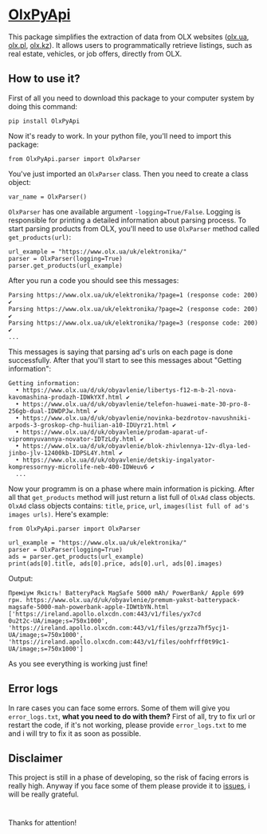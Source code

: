 # [OlxPyApi](https://pypi.org/project/OlxPyApi/)

This package simplifies the extraction of data from OLX websites ([olx.ua](https://www.olx.ua), [olx.pl](https://www.olx.pl), [olx.kz](https://www.olx.kz)). It allows users to programmatically retrieve listings, such as real estate, vehicles, or job offers, directly from OLX.

## How to use it?

First of all you need to download this package to your computer system by doing this command:

    pip install OlxPyApi

Now it's ready to work. In your python file, you'll need to import this package:

    from OlxPyApi.parser import OlxParser

You've just imported an ```OlxParser``` class. Then you need to create a class object:

    var_name = OlxParser()

```OlxParser``` has one available argument ```-logging=True/False```. Logging is responsible for printing a detailed information about parsing process.
To start parsing products from OLX, you'll need to use ```OlxParser``` method called ```get_products(url)```:

    url_example = "https://www.olx.ua/uk/elektronika/"
    parser = OlxParser(logging=True)
    parser.get_products(url_example)

After you run a code you should see this messages:

    Parsing https://www.olx.ua/uk/elektronika/?page=1 (response code: 200) ✔
    Parsing https://www.olx.ua/uk/elektronika/?page=2 (response code: 200) ✔
    Parsing https://www.olx.ua/uk/elektronika/?page=3 (response code: 200) ✔
    ...
    
This messages is saying that parsing ad's urls on each page is done successfully.
After that you'll start to see this messages about "Getting information":

    Getting information:
      • https://www.olx.ua/d/uk/obyavlenie/libertys-f12-m-b-2l-nova-kavomashina-prodazh-IDWkYXf.html ✔
      • https://www.olx.ua/d/uk/obyavlenie/telefon-huawei-mate-30-pro-8-256gb-dual-IDWDPJw.html ✔
      • https://www.olx.ua/d/uk/obyavlenie/novinka-bezdrotov-navushniki-arpods-3-groskop-chp-huilian-a10-IDUyrz1.html ✔
      • https://www.olx.ua/d/uk/obyavlenie/prodam-aparat-uf-vipromnyuvannya-novator-IDTzLdy.html ✔
      • https://www.olx.ua/d/uk/obyavlenie/blok-zhivlennya-12v-dlya-led-jinbo-jlv-12400kb-IDPSL4Y.html ✔
      • https://www.olx.ua/d/uk/obyavlenie/detskiy-ingalyator-kompressornyy-microlife-neb-400-IDWeuv6 ✔
      ...

Now your programm is on a phase where main information is picking.
After all that ```get_products``` method will just return a list full of ```OlxAd``` class objects. ```OlxAd``` class objects contains: ```title```, ```price```, ```url```, ```images(list full of ad's images urls)```.
Here's example:

    from OlxPyApi.parser import OlxParser
    
    url_example = "https://www.olx.ua/uk/elektronika/"
    parser = OlxParser(logging=True)
    ads = parser.get_products(url_example)
    print(ads[0].title, ads[0].price, ads[0].url, ads[0].images)

Output:

    Преміум Якість! BatteryPack MagSafe 5000 mAh/ PowerBank/ Apple 699 грн. https://www.olx.ua/d/uk/obyavlenie/premum-yakst-batterypack-magsafe-5000-mah-powerbank-apple-IDWtbYN.html ['https://ireland.apollo.olxcdn.com:443/v1/files/yx7cd
    0u2t2c-UA/image;s=750x1000', 'https://ireland.apollo.olxcdn.com:443/v1/files/grzza7hf5ycj1-UA/image;s=750x1000', 'https://ireland.apollo.olxcdn.com:443/v1/files/oohfrff0t99c1-UA/image;s=750x1000']

As you see everything is working just fine!

## Error logs

In rare cases you can face some errors. Some of them will give you ```error_logs.txt```, **what you need to do with them?**
First of all, try to fix url or restart the code, if it's not working, please provide ```error_logs.txt``` to me and i will try to fix it as soon as possible.

## Disclaimer

This project is still in a phase of developing, so the risk of facing errors is really high. Anyway if you face some of them please provide it to [issues](https://github.com/Vladislavus1/OlxPyApi/issues), i will be really grateful.

#

Thanks for attention!
